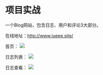 # 项目实战
一个Blog网站，包含日志、用户和评论3大部分。

在线地址：http://www.jueee.site/


首页：
![](http://i.imgur.com/vynVn3T.jpg)

日志列表：
![](http://i.imgur.com/PDpZz6R.jpg)

日志查看：
![](http://i.imgur.com/AuVMMIl.jpg)
